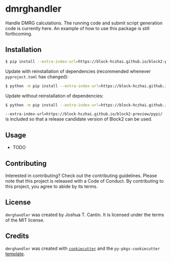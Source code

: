 # dmrghandler

Handle DMRG calculations. The running code and submit script generation code is currently here. An example of how to use this package is still forthcoming.

## Installation

```bash
$ pip install --extra-index-url=https://block-hczhai.github.io/block2-preview/pypi/ git+https://github.com/jtcantin/dmrghandler
```

Update with reinstallation of dependencies (recommended whenever `pyproject.toml` has changed):
```bash
$ python -m pip install --extra-index-url=https://block-hczhai.github.io/block2-preview/pypi/ --force-reinstall --no-deps git+https://github.com/jtcantin/dmrghandler
```

Update without reinstallation of dependencies:
```bash
$ python -m pip install --extra-index-url=https://block-hczhai.github.io/block2-preview/pypi/ --force-reinstall git+https://github.com/jtcantin/dmrghandler
```

`--extra-index-url=https://block-hczhai.github.io/block2-preview/pypi/` is included so that a release candidate version of Block2 can be used.

## Usage

- TODO

## Contributing

Interested in contributing? Check out the contributing guidelines. Please note that this project is released with a Code of Conduct. By contributing to this project, you agree to abide by its terms.

## License

`dmrghandler` was created by Joshua T. Cantin. It is licensed under the terms of the MIT license.

## Credits

`dmrghandler` was created with [`cookiecutter`](https://cookiecutter.readthedocs.io/en/latest/) and the `py-pkgs-cookiecutter` [template](https://github.com/py-pkgs/py-pkgs-cookiecutter).
